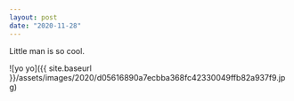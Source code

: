 ```yaml
---
layout: post
date: "2020-11-28"
---
```


Little man is so cool.

![yo yo]({{ site.baseurl }}/assets/images/2020/d05616890a7ecbba368fc42330049ffb82a937f9.jpg)
